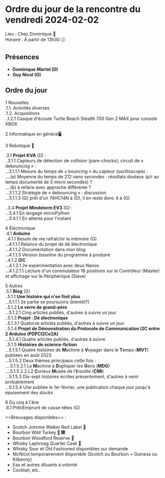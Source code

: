 # Ordre du jour de la rencontre du vendredi 2024-02-02

Lieu :    Chez Dominique  🔭    
Horaire : À partir de 13h30 🕜  
## Présences
* **Dominique Martel (D)**  
* **Guy Nicol (G)**  

## Ordre du jour
1 Nouvelles  
.1.1.  Activités diverses  
.1.2.  Acquisitions  
..1.2.1 Casque d'écoute Turtle Beach Stealth 700 Gen 2 MAX pour console XBOX  


2 Informatique en général🖥  

3 Robotique 🤖  

.3.1 **Projet KVA** (D) :   
..3.1.1 Capteurs de détection de collision (pare-chocks), circuit de « debouncing » :  
...3.1.1.1 Mesure du temps de « bouncing » du capteur (oscilloscope) :  
....(a) Moyenne du temps de 212 nano secondes : résultats douteux (p/r au temps documenté de 5 micro secondes) ?  
....(b) à refaire avec approche différente ?   
...3.1.1.2 Stratégie de « debouncing » : discussion  
...3.1.1.3 (G) prêt d'un 74HC14N à (D), il en reste donc 4 à (G)  

..3.4 **Projet Mindstorm EV3** (G) :  
...3.4.1 En langage microPython  
...3.4.1.1 En attente pour l'instant  

4 Électronique  
.4.1 **Arduino**  
..4.1.1 Besoin de me rafraîchir la mémoire (G)  
...4.1.1.1 Relance du projet de dé électronique  
...4.1.1.2 Documentation dans mon blog  
...4.1.1.3 Version *baseline* du programme à produire  
..4.1.2 **I2C**  
...4.1.2.1 2e expérimentation avec deux Nanos  
...4.1.2.1.1 Lecture d'un commutateur 16 positions sur le Contrôleur (Master) et affichage sur le Périphérique (Slave)   

5 Autres  
.5.1 **Blog** (G)  
..5.1.1 **Une histoire qui n'en finit plus**  
...5.1.1.1 2e partie se poursuivra (bientôt?)  
..5.1.2 **Le verre de grand-père**  
...5.1.2.1 Cinq articles publiés, d'autres à suivre un jour  
..5.1.3 **Projet : Dé électronique**  
..5.1.3.1 Quatorze articles publiés, d'autres à suivre un jour  
..5.1.4 **Projet de Démonstration du Protocole de Communication I2C entre 2 Arduino (PDPCI2Ce2A)**  
...5.1.4.1 Quatre articles publiés, d'autres à suivre  
..5.1.5 **Histoires de science-fiction**  
...5.1.5.1 Quatre histoires de **M**achine à **V**oyager dans le **T**emps (**MVT**) publiées en août 2023  
...5.1.5.2 Deux thèmes principaux cette fois :  
....5.1.5.2.1 La **M**achine à **D**upliquer les **G**ens (**MDG**)  
....5.1.5.2.2 L2 **C**urieux **M**usée de l'**I**nsolite (**CMI**)  
...5.1.5.3 Dix-sept histoires écrites présentement, d'autres à venir probablement  
...5.1.5.4 Une publiée le 1er février, une publication chaque jour jusqu'à épuisement des stocks  

6 Du coq à l'âne  
.6.1 Prêt/Emprunt de casse-têtes (G)  

==Breuvages disponibles== :
  * Scotch Johnnie Walker Red Label 🥃
  * Bourbon Wild Turkey 🥃 🎆  
  * Bourbon Woodford Reserve 🥃  
  * Whisky Laphroag Quarter Cask 🥃  
  * Whisky Sour et Old Fashioned disponibles sur demande
  * McNicol temporairement disponible (Scotch ou Bourbon + Guiness ou Kilkenny)
  * Eau et autres diluants à volonté
  * Cocktail, etc.
